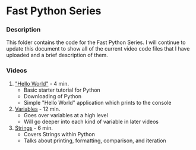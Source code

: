 # Fast Python Series

### Description
This folder contains the code for the Fast Python Series. I will continue to update this document to show all of the current video code files that I have uploaded and a brief description of them. 

### Videos
1. ["Hello World"](https://youtu.be/iwJhScFYlqs) - 4 min.
	* Basic starter tutorial for Python
	* Downloading of Python
	* Simple "Hello World" application which prints to the console
2. [Variables](https://youtu.be/Gsm46JTaCWk) - 12 min.
	* Goes over variables at a high level
	* Will go deeper into each kind of variable in later videos
3. [Strings](https://youtu.be/uOS6AXIznaY) - 6 min.
	* Covers Strings within Python
	* Talks about printing, formatting, comparison, and iteration
